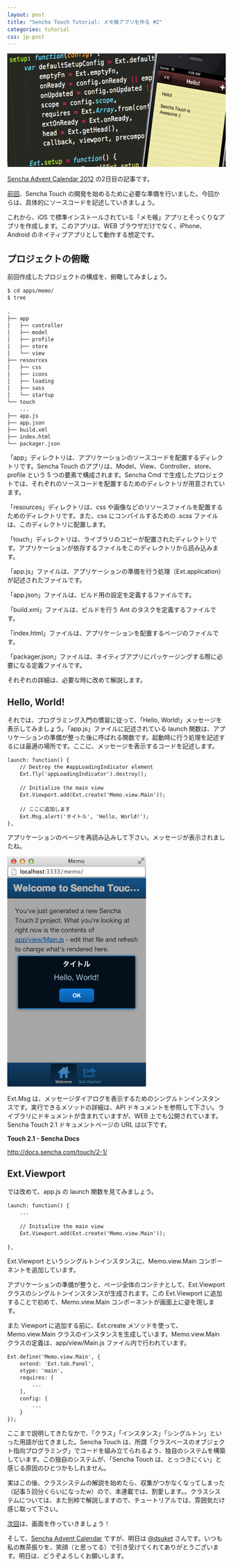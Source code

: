 ```yaml
---
layout: post
title: "Sencha Touch Tutorial: メモ帳アプリを作る #2"
categories: tutorial
css: jp-post
---
```


<img src="/public/images/i-memo-app-tutorial2.png" alt="" title="i-memo-app-tutorial" width="601" height="261" class="aligncenter size-full wp-image-562" />



<a href="http://www.adventar.org/calendars/23">Sencha Advent Calendar 2012</a> の2日目の記事です。



<a href="http://shinobukawano.com/2012/12/tutorial-1/">前回</a>、Sencha Touch の開発を始めるために必要な準備を行いました。今回からは、具体的にソースコードを記述していきましょう。



<!--more-->

これから、iOS で標準インストールされている「メモ帳」アプリとそっくりなアプリを作成します。このアプリは、WEB ブラウザだけでなく、iPhone、Android のネイティブアプリとして動作する想定です。



<h2><strong>プロジェクトの俯瞰</strong></h2>

前回作成したプロジェクトの構成を、俯瞰してみましょう。



<pre><code>$ cd apps/memo/
$ tree

.
├── app
│   ├── controller
│   ├── model
│   ├── profile
│   ├── store
│   └── view
├── resources
│   ├── css
│   ├── icons
│   ├── loading
│   ├── sass
│   └── startup
└── touch
    ...
├── app.js
├── app.json
├── build.xml
├── index.html
└── packager.json
</code></pre>

「app」ディレクトリは、アプリケーションのソースコードを配置するディレクトリです。Sencha Touch のアプリは、Model、View、Controller、store、profile という 5 つの要素で構成されます。Sencha Cmd で生成したプロジェクトでは、それぞれのソースコードを配置するためのディレクトリが用意されています。



「resources」ディレクトリは、css や画像などのリソースファイルを配置するためのディレクトリです。また、css にコンパイルするための .scss ファイルは、このディレクトリに配置します。



「touch」ディレクトリは、ライブラリのコピーが配置されたディレクトリです。アプリケーションが依存するファイルをこのディレクトリから読み込みます。



「app.js」ファイルは、アプリケーションの準備を行う処理（Ext.application）が記述されたファイルです。



「app.json」ファイルは、ビルド用の設定を定義するファイルです。



「build.xml」ファイルは、ビルドを行う Ant のタスクを定義するファイルです。



「index.html」ファイルは、アプリケーションを配置するページのファイルです。



「packager.json」ファイルは、ネイティブアプリにパッケージングする際に必要になる定義ファイルです。



それぞれの詳細は、必要な時に改めて解説します。


<h2>Hello, World!</h2>

それでは、プログラミング入門の慣習に従って、「Hello, World!」メッセージを表示してみましょう。「app.js」ファイルに記述されている launch 関数は、アプリケーションの準備が整った後に呼ばれる関数です。起動時に行う処理を記述するには最適の場所です。ここに、メッセージを表示するコードを記述します。



<pre><code>launch: function() {
    // Destroy the #appLoadingIndicator element
    Ext.fly('appLoadingIndicator').destroy();

    // Initialize the main view
    Ext.Viewport.add(Ext.create('Memo.view.Main'));

    // ここに追加します
    Ext.Msg.alert('タイトル', 'Hello, World!');
},
</code></pre>

アプリケーションのページを再読み込みして下さい。メッセージが表示されましたね。



<a href="/public/images/t-2-1.png"><img src="/public/images/t-2-1.png" alt="" title="t-2-1" width="320"  class="alignnone size-full wp-image-214" /></a>



Ext.Msg は、メッセージダイアログを表示するためのシングルトンインスタンスです。実行できるメソッドの詳細は、API ドキュメントを参照して下さい。ライブラリにドキュメントが含まれていますが、WEB 上でも公開されています。Sencha Touch 2.1 ドキュメントページの URL は以下です。



<strong>Touch 2.1 - Sencha Docs</strong>



<a href="http://docs.sencha.com/touch/2-1/">http://docs.sencha.com/touch/2-1/</a>



<h2>Ext.Viewport</h2>

では改めて、app.js の launch 関数を見てみましょう。



<pre><code>launch: function() {
    ...

    // Initialize the main view
    Ext.Viewport.add(Ext.create('Memo.view.Main'));

},
</code></pre>

Ext.Viewport というシングルトンインスタンスに、Memo.view.Main コンポーネントを追加しています。



アプリケーションの準備が整うと、ページ全体のコンテナとして、Ext.Viewport クラスのシングルトンインスタンスが生成されます。この Ext.Viewport に追加することで初めて、Memo.view.Main コンポーネントが画面上に姿を現します。



また Viewport に追加する前に、Ext.create メソッドを使って、Memo.view.Main クラスのインスタンスを生成しています。Memo.view.Main クラスの定義は、app/view/Main.js ファイル内で行われています。



<pre><code>Ext.define('Memo.view.Main', {
    extend: 'Ext.tab.Panel',
    xtype: 'main',
    requires: [
        ...
    ],
    config: {
        ...
    }
});
</code></pre>

ここまで説明してきたなかで、「クラス」「インスタンス」「シングルトン」といった用語が出てきました。Sencha Touch は、所謂「クラスベースのオブジェクト指向プログラミング」でコードを組み立てられるよう、独自のシステムを構築しています。この独自のシステムが、「Sencha Touch は、とっつきにくい」と感じる原因のひとつかもしれません。



実はこの後、クラスシステムの解説を始めたら、収集がつかなくなってしまった（記事５回分くらいになったw）ので、本連載では、割愛します。。クラスシステムについては、また別枠で解説しますので、チュートリアルでは、雰囲気だけ感じ取って下さい。



<a href="http://shinobukawano.com/2012/12/tutorial-3/">次回</a>は、画面を作っていきましょう！



そして、<a href="http://www.adventar.org/calendars/23">Sencha Advent Calendar</a> ですが、明日は <a href="https://twitter.com/dsuket">@dsuket</a> さんです。いつも私の無茶振りを、笑顔（と思ってる）で引き受けてくれてありがとうございます。明日は、どうぞよろしくお願いします。



